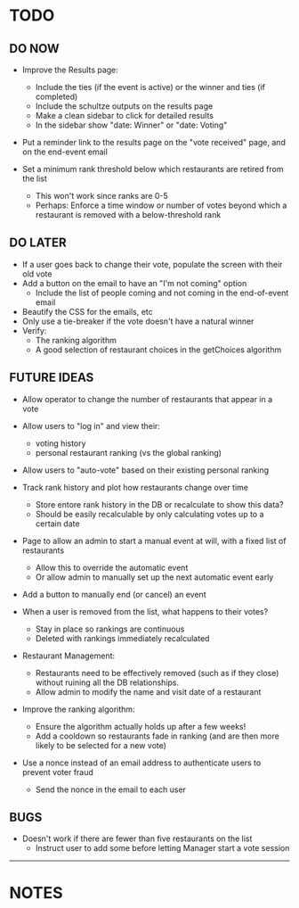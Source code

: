 # TODO

## DO NOW
  - Improve the Results page:
    - Include the ties (if the event is active) or the winner and ties (if completed)
    - Include the schultze outputs on the results page
    - Make a clean sidebar to click for detailed results
    - In the sidebar show "date: Winner" or "date: Voting"
  - Put a reminder link to the results page on the "vote received" page, and on the end-event email
  
  - Set a minimum rank threshold below which restaurants are retired from the list
    - This won't work since ranks are 0-5
    - Perhaps: Enforce a time window or number of votes beyond which a restaurant is removed with a below-threshold rank

## DO LATER  
  - If a user goes back to change their vote, populate the screen with their old vote
  - Add a button on the email to have an "I'm not coming" option
    - Include the list of people coming and not coming in the end-of-event email
  - Beautify the CSS for the emails, etc
  - Only use a tie-breaker if the vote doesn't have a natural winner
  - Verify:
    - The ranking algorithm
    - A good selection of restaurant choices in the getChoices algorithm

## FUTURE IDEAS
  - Allow operator to change the number of restaurants that appear in a vote
  - Allow users to "log in" and view their:
    - voting history
    - personal restaurant ranking (vs the global ranking)
  - Allow users to "auto-vote" based on their existing personal ranking
  - Track rank history and plot how restaurants change over time
    - Store entore rank history in the DB or recalculate to show this data? 
    - Should be easily recalculable by only calculating votes up to a certain date
  
  - Page to allow an admin to start a manual event at will, with a fixed list of restaurants
    - Allow this to override the automatic event
    - Or allow admin to manually set up the next automatic event early
  - Add a button to manually end (or cancel) an event
  
  - When a user is removed from the list, what happens to their votes?
    - Stay in place so rankings are continuous
    - Deleted with rankings immediately recalculated
  
  - Restaurant Management:
    - Restaurants need to be effectively removed (such as if they close) without ruining all the DB relationships.
    - Allow admin to modify the name and visit date of a restaurant
  - Improve the ranking algorithm:
    - Ensure the algorithm actually holds up after a few weeks!
    - Add a cooldown so restaurants fade in ranking (and are then more likely to be selected for a new vote)
  - Use a nonce instead of an email address to authenticate users to prevent voter fraud
    - Send the nonce in the email to each user

## BUGS
  - Doesn't work if there are fewer than five restaurants on the list
    - Instruct user to add some before letting Manager start a vote session

-----------------------------------------------------------------------
# NOTES

